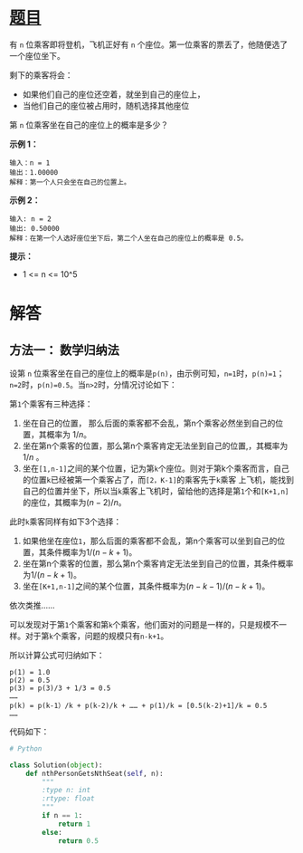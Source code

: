# [题目](https://leetcode-cn.com/problems/airplane-seat-assignment-probability/)

有 `n` 位乘客即将登机，飞机正好有 `n` 个座位。第一位乘客的票丢了，他随便选了一个座位坐下。

剩下的乘客将会：

- 如果他们自己的座位还空着，就坐到自己的座位上，
- 当他们自己的座位被占用时，随机选择其他座位

第 `n` 位乘客坐在自己的座位上的概率是多少？

**示例 1：**

```
输入：n = 1
输出：1.00000
解释：第一个人只会坐在自己的位置上。
```

**示例 2：**

```
输入: n = 2
输出: 0.50000
解释：在第一个人选好座位坐下后，第二个人坐在自己的座位上的概率是 0.5。
```

**提示：**

- 1 <= n <= 10^5

# 解答

## 方法一： 数学归纳法

设第 `n` 位乘客坐在自己的座位上的概率是`p(n)`，由示例可知，`n=1`时，`p(n)=1`；`n=2`时，`p(n)=0.5`。当`n>2`时，分情况讨论如下：

第`1`个乘客有三种选择：

1. 坐在自己的位置， 那么后面的乘客都不会乱，第n个乘客必然坐到自己的位置，其概率为 $1/n$。
2. 坐在第n个乘客的位置，那么第n个乘客肯定无法坐到自己的位置,，其概率为$1/n$ 。
3. 坐在`[1,n-1]`之间的某个位置，记为第`k`个座位。则对于第k个乘客而言，自己的位置`k`已经被第一个乘客占了，而`[2，K-1]`的乘客先于`k`乘客 上飞机，能找到自己的位置并坐下，所以当`k`乘客上飞机时，留给他的选择是第`1`个和`[K+1,n]`的座位，其概率为$(n-2)/n$。

此时`k`乘客同样有如下3个选择：

1. 如果他坐在座位`1`，那么后面的乘客都不会乱，第n个乘客可以坐到自己的位置，其条件概率为$1/(n-k+1)$。
2. 坐在第n个乘客的位置，那么第n个乘客肯定无法坐到自己的位置，其条件概率为$1/(n-k+1)$。
3. 坐在`[K+1,n-1]`之间的某个位置，其条件概率为$(n-k-1)/(n-k+1)$。

依次类推……

可以发现对于第`1`个乘客和第`k`个乘客，他们面对的问题是一样的，只是规模不一样。对于第`k`个乘客，问题的规模只有`n-k+1`。

所以计算公式可归纳如下：

```
p(1) = 1.0
p(2) = 0.5
p(3) = p(3)/3 + 1/3 = 0.5
……
p(k) = p(k-1）/k + p(k-2)/k + …… + p(1)/k = [0.5(k-2)+1]/k = 0.5
……
```

代码如下：

```python
# Python

class Solution(object):
    def nthPersonGetsNthSeat(self, n):
        """
        :type n: int
        :rtype: float
        """
        if n == 1:
            return 1
        else:
            return 0.5
```


